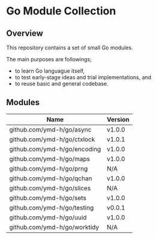 # Go Module Collection

## Overview

This repository contains a set of small Go modules.

The main purposes are followings;
* to learn Go languague itself,
* to test early-stage ideas and trial implementations, and
* to reuse basic and general codebase.


## Modules

| Name                         | Version |
|------------------------------|---------|
| github.com/ymd-h/go/async    | v1.0.0  |
| github.com/ymd-h/go/ctxlock  | v1.0.1  |
| github.com/ymd-h/go/encoding | v1.0.0  |
| github.com/ymd-h/go/maps     | v1.0.0  |
| github.com/ymd-h/go/prng     | N/A     |
| github.com/ymd-h/go/qchan    | v1.0.0  |
| github.com/ymd-h/go/slices   | N/A     |
| github.com/ymd-h/go/sets     | v1.0.0  |
| github.com/ymd-h/go/testing  | v0.0.1  |
| github.com/ymd-h/go/uuid     | v1.0.0  |
| github.com/ymd-h/go/worktidy | N/A     |
